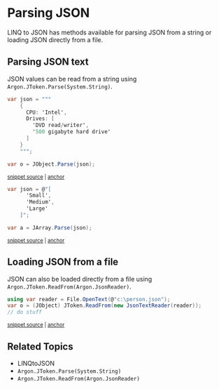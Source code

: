 # Parsing JSON

LINQ to JSON has methods available for parsing JSON from a string or loading JSON directly from a file.


## Parsing JSON text

JSON values can be read from a string using `Argon.JToken.Parse(System.String)`.

<!-- snippet: LinqToJsonCreateParse -->
<a id='snippet-linqtojsoncreateparse'></a>
```cs
var json = """
    {
      CPU: 'Intel',
      Drives: [
        'DVD read/writer',
        '500 gigabyte hard drive'
      ]
    }
    """;

var o = JObject.Parse(json);
```
<sup><a href='/src/ArgonTests/Documentation/LinqToJsonTests.cs#L163-L177' title='Snippet source file'>snippet source</a> | <a href='#snippet-linqtojsoncreateparse' title='Start of snippet'>anchor</a></sup>
<!-- endSnippet -->

<!-- snippet: LinqToJsonCreateParseArray -->
<a id='snippet-linqtojsoncreateparsearray'></a>
```cs
var json = @"[
      'Small',
      'Medium',
      'Large'
    ]";

var a = JArray.Parse(json);
```
<sup><a href='/src/ArgonTests/Documentation/LinqToJsonTests.cs#L183-L193' title='Snippet source file'>snippet source</a> | <a href='#snippet-linqtojsoncreateparsearray' title='Start of snippet'>anchor</a></sup>
<!-- endSnippet -->


## Loading JSON from a file

JSON can also be loaded directly from a file using `Argon.JToken.ReadFrom(Argon.JsonReader)`.

<!-- snippet: LinqToJsonReadObject -->
<a id='snippet-linqtojsonreadobject'></a>
```cs
using var reader = File.OpenText(@"c:\person.json");
var o = (JObject) JToken.ReadFrom(new JsonTextReader(reader));
// do stuff
```
<sup><a href='/src/ArgonTests/Documentation/LinqToJsonTests.cs#L205-L211' title='Snippet source file'>snippet source</a> | <a href='#snippet-linqtojsonreadobject' title='Start of snippet'>anchor</a></sup>
<!-- endSnippet -->


## Related Topics

 * LINQtoJSON
 * `Argon.JToken.Parse(System.String)`
 * `Argon.JToken.ReadFrom(Argon.JsonReader)`
